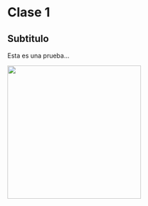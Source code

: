 # Clase 1

## Subtitulo



Esta es una prueba...

<img src="https://static.wikia.nocookie.net/residentevil/images/e/ed/Logo_1465868537.png/revision/latest?cb=20160614030423&path-prefix=es" width="300">

